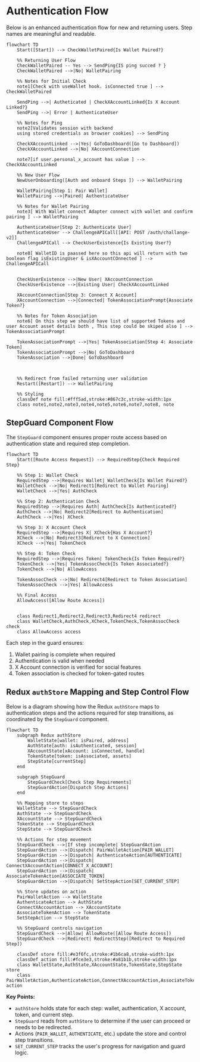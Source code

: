 # Authentication Flow

Below is an enhanced authentication flow for new and returning users. Step names are meaningful and readable.

```mermaid
flowchart TD
    Start([Start]) --> CheckWalletPaired{Is Wallet Paired?}

    %% Returning User Flow
    CheckWalletPaired -- Yes --> SendPing{IS ping succed ? }
    CheckWalletPaired -->|No| WalletPairing

    %% Notes for Initial Check
    note1[Check with useWallet hook. isConnected true ] --> CheckWalletPaired

    SendPing -->| Autheticated | CheckXAccountLinked{Is X Account Linked?}
    SendPing -->| Error | AuthenticateUser

    %% Notes for Ping
    note2[Validates session with backend
    using stored credentials as browser cookies] --> SendPing

    CheckXAccountLinked -->|Yes| GoToDashboard([Go to Dashboard])
    CheckXAccountLinked -->|No| XAccountConnection

    note7[if user.personal_x_account has value ] --> CheckXAccountLinked

    %% New User Flow
    NewUserOnboarding([Auth and onboard Steps ]) --> WalletPairing

    WalletPairing[Step 1: Pair Wallet]
    WalletPairing -->|Paired| AuthenticateUser
    
    %% Notes for Wallet Pairing
    note3[ With Wallet connect Adapter connect with wallet and confirm pairing ] --> WalletPairing
    
    AuthenticateUser[Step 2: Authenticate User]
    AuthenticateUser --> ChallengeAPICall[[API: POST /auth/challange-v2]]
    ChallengeAPICall --> CheckUserExistence{Is Existing User?}

    note8[ WalletID is paassed here so this api will return with two boolean flag isExistingUser & isXAccountCOnnected ] --> ChallengeAPICall


    CheckUserExistence -->|New User| XAccountConnection
    CheckUserExistence -->|Existing User| CheckXAccountLinked

    XAccountConnection[Step 3: Connect X Account]
    XAccountConnection -->|Connected| TokenAssociationPrompt{Associate Token?}

    %% Notes for Token Association
    note6[ On this step we should have list of supported Tokens and user Account asset details both , This step could be skiped also ] --> TokenAssociationPrompt

    TokenAssociationPrompt -->|Yes| TokenAssociation[Step 4: Associate Token]
    TokenAssociationPrompt -->|No| GoToDashboard
    TokenAssociation -->|Done| GoToDashboard

 

    %% Redirect from failed returning user validation
    Restart([Restart]) --> WalletPairing

    %% Styling
    classDef note fill:#fff5ad,stroke:#867c3c,stroke-width:1px
    class note1,note2,note3,note4,note5,note6,note7,note8, note
```

## StepGuard Component Flow

The `StepGuard` component ensures proper route access based on authentication state and required step completion.

```mermaid
flowchart TD
    Start([Route Access Request]) --> RequiredStep{Check Required Step}

    %% Step 1: Wallet Check
    RequiredStep -->|Requires Wallet| WalletCheck{Is Wallet Paired?}
    WalletCheck -->|No| Redirect1[Redirect to Wallet Pairing]
    WalletCheck -->|Yes| AuthCheck

    %% Step 2: Authentication Check
    RequiredStep -->|Requires Auth| AuthCheck{Is Authenticated?}
    AuthCheck -->|No| Redirect2[Redirect to Authentication]
    AuthCheck -->|Yes| XCheck

    %% Step 3: X Account Check
    RequiredStep -->|Requires X| XCheck{Has X Account?}
    XCheck -->|No| Redirect3[Redirect to X Connection]
    XCheck -->|Yes| TokenCheck

    %% Step 4: Token Check
    RequiredStep -->|Requires Token| TokenCheck{Is Token Required?}
    TokenCheck -->|Yes| TokenAssocCheck{Is Token Associated?}
    TokenCheck -->|No| AllowAccess

    TokenAssocCheck -->|No| Redirect4[Redirect to Token Association]
    TokenAssocCheck -->|Yes| AllowAccess

    %% Final Access
    AllowAccess([Allow Route Access])


    class Redirect1,Redirect2,Redirect3,Redirect4 redirect
    class WalletCheck,AuthCheck,XCheck,TokenCheck,TokenAssocCheck check
    class AllowAccess access
```

Each step in the guard ensures:

1. Wallet pairing is complete when required
2. Authentication is valid when needed
3. X Account connection is verified for social features
4. Token association is checked for token-gated routes

## Redux `authStore` Mapping and Step Control Flow

Below is a diagram showing how the Redux `authStore` maps to authentication steps and the actions required for step transitions, as coordinated by the `StepGuard` component.

```mermaid
flowchart TD
    subgraph Redux authStore
        WalletState[wallet: isPaired, address]
        AuthState[auth: isAuthenticated, session]
        XAccountState[xAccount: isConnected, handle]
        TokenState[token: isAssociated, assets]
        StepState[currentStep]
    end

    subgraph StepGuard
        StepGuardCheck[Check Step Requirements]
        StepGuardAction[Dispatch Step Actions]
    end

    %% Mapping store to steps
    WalletState --> StepGuardCheck
    AuthState --> StepGuardCheck
    XAccountState --> StepGuardCheck
    TokenState --> StepGuardCheck
    StepState --> StepGuardCheck

    %% Actions for step movement
    StepGuardCheck -->|If step incomplete| StepGuardAction
    StepGuardAction -->|Dispatch| PairWalletAction[PAIR_WALLET]
    StepGuardAction -->|Dispatch| AuthenticateAction[AUTHENTICATE]
    StepGuardAction -->|Dispatch| ConnectXAccountAction[CONNECT_X_ACCOUNT]
    StepGuardAction -->|Dispatch| AssociateTokenAction[ASSOCIATE_TOKEN]
    StepGuardAction -->|Dispatch| SetStepAction[SET_CURRENT_STEP]

    %% Store updates on action
    PairWalletAction --> WalletState
    AuthenticateAction --> AuthState
    ConnectXAccountAction --> XAccountState
    AssociateTokenAction --> TokenState
    SetStepAction --> StepState

    %% StepGuard controls navigation
    StepGuardCheck -->|Allow| AllowRoute([Allow Route Access])
    StepGuardCheck -->|Redirect| RedirectStep([Redirect to Required Step])

    classDef store fill:#e3f6fc,stroke:#1b6ca8,stroke-width:1px
    classDef action fill:#fce3e3,stroke:#a81b1b,stroke-width:1px
    class WalletState,AuthState,XAccountState,TokenState,StepState store
    class PairWalletAction,AuthenticateAction,ConnectXAccountAction,AssociateTokenAction,SetStepAction action
```

**Key Points:**
- `authStore` holds state for each step: wallet, authentication, X account, token, and current step.
- `StepGuard` reads from `authStore` to determine if the user can proceed or needs to be redirected.
- Actions (`PAIR_WALLET`, `AUTHENTICATE`, etc.) update the store and control step transitions.
- `SET_CURRENT_STEP` tracks the user's progress for navigation and guard logic.
